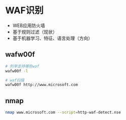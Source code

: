 # WAF识别

- WEB应用防火墙
- 基于规则过滤（现状）
- 基于机器学习、特征、语言处理（方向）

## wafw00f

```bash
# 列举支持哪些waf
wafw00f -l

# waf扫描
wafw00f http://www.microsoft.com
```

## nmap

```bash
nmap www.microsoft.com --script=http-waf-detect.nse
```

